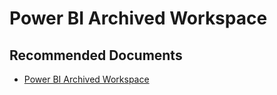   <properties
	pageTitle="power bi archived workspace"
	description="power bi archived workspace"
	service="microsoft.PowerBIDedicated"
	resource="capacities"
	authors="pjfreitas"
	ms.author="pfreitas"	
	displayOrder="1070"
	selfHelpType="generic"
	supportTopicIds="32628130"
	productPesIds="16334"
	cloudEnvironments="public, MoonCake, fairfax, usnat, ussec" 
	articleId="cb904a11-4917-667a-dc79-85a43ae1c8b6"
	ownershipId="PowerBI_PowerBI"
/>

# Power BI Archived Workspace

## **Recommended Documents**

* [Power BI Archived Workspace](https://docs.microsoft.com/power-bi/service-admin-power-bi-archived-workspace)
